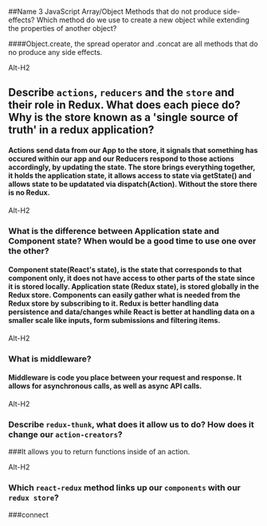 ##Name 3 JavaScript Array/Object Methods that do not produce side-effects? Which method do we use to create a new object while extending the properties of another object?


####Object.create, the spread operator and .concat are all methods that do no produce any side effects.


Alt-H2

## Describe `actions`, `reducers` and the `store` and their role in Redux. What does each piece do? Why is the store known as a 'single source of truth' in a redux application?


#### Actions send data from our App to the store, it signals that something has occured within our app and our Reducers respond to those actions accordingly, by updating the state. The store brings everything together, it holds the application state, it allows access to state via getState() and allows state to be updatated via dispatch(Action). Without the store there is no Redux.

Alt-H2

### What is the difference between Application state and Component state? When would be a good time to use one over the other?

#### Component state(React's state), is the state that corresponds to that component only, it does not have access to other parts of the state since it is stored locally. Application state (Redux state), is stored globally in the Redux store. Components can easily gather what is needed from the Redux store by subscribing to it. Redux is better handling data persistence and data/changes while React is better at handling data on a smaller scale like inputs, form submissions and filtering items.

Alt-H2

### What is middleware?
#### Middleware is code you place between your request and response. It allows for asynchronous calls, as well as async API calls.


Alt-H2
### Describe `redux-thunk`, what does it allow us to do? How does it change our `action-creators`?
###It allows you to return functions inside of an action.


Alt-H2

### Which `react-redux` method links up our `components` with our `redux store`?
###connect
